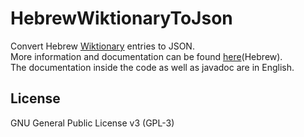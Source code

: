 
HebrewWiktionaryToJson
======================


Convert Hebrew [Wiktionary] entries to JSON.  
More information and documentation can be found [here](http://arnoneilat.github.io/HebrewWiktionaryToJson)(Hebrew).  
The documentation inside the code as well as javadoc are in English.



License
----
GNU General Public License v3 (GPL-3)


[Wiktionary]:http://he.wiktionary.org/
